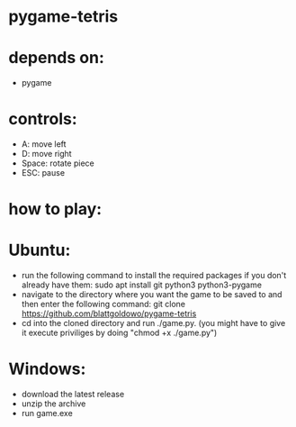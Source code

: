 # pygame-tetris

# depends on:
-  pygame

# controls:
- A:     move left
- D:     move right
- Space: rotate piece
- ESC:   pause

# how to play:
# Ubuntu:
- run the following command to install the required packages if you don't already have them:
sudo apt install git python3 python3-pygame
- navigate to the directory where you want the game to be saved to and then enter the following command: git clone https://github.com/blattgoldowo/pygame-tetris
- cd into the cloned directory and run ./game.py. (you might have to give it execute priviliges by doing "chmod +x ./game.py")

# Windows:
- download the latest release
- unzip the archive
- run game.exe
